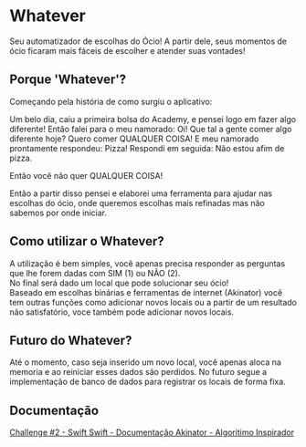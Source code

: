 
# Whatever

Seu automatizador de escolhas do Ócio! A partir dele, seus momentos de ócio ficaram mais fáceis de escolher e atender suas vontades!

## Porque 'Whatever'?

Começando pela história de como surgiu o aplicativo:

Um belo dia, caiu a primeira bolsa do Academy, e pensei logo em fazer algo diferente!
Então falei para o meu namorado: Oi! Que tal a gente comer algo diferente hoje? Quero comer QUALQUER COISA!
E meu namorado prontamente respondeu: Pizza!
Respondi em seguida: Não estou afim de pizza.
  
Então você não quer QUALQUER COISA!

Então a partir disso pensei e elaborei uma ferramenta para ajudar nas escolhas do ócio, onde queremos escolhas mais refinadas mas não sabemos por onde iniciar.

## Como utilizar o Whatever?

A utilização é bem simples, você apenas precisa responder as perguntas que lhe forem dadas com SIM (1) ou NÃO (2). <br>
No final será dado um local que pode solucionar seu ócio! <br>
Baseado em escolhas binárias e ferramentas de internet (Akinator) você tem outras funções como adicionar novos locais ou a partir de um resultado não satisfatório, voce também pode adicionar novos locais.

## Futuro do Whatever?

Até o momento, caso seja inserido um novo local, você apenas aloca na memoria e ao reiniciar esses dados são perdidos.
No futuro segue a implementação de banco de dados para registrar os locais de forma fixa.

## Documentação

<a href="https://fog-lemon-6c8.notion.site/Swift-Challenge-2-31b10f4b8cb6462c822785a7ad77988b"> Challenge #2 - Swift </a>
<a href="https://www.apple.com/br/education/docs/App_Development_with_Swift_Curriculum_Guide.pdf"> Swift - Documentação </a>
<a href="https://pt.akinator.com"> Akinator - Algoritimo Inspirador </a>
